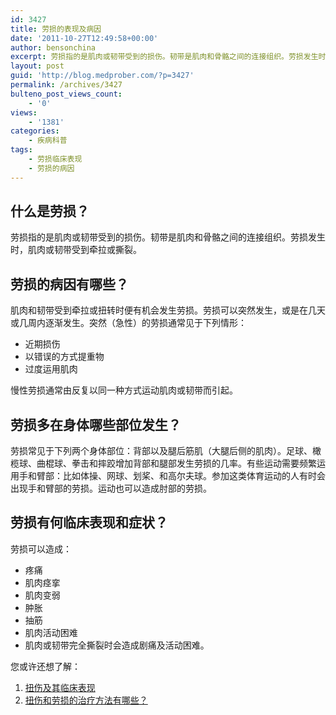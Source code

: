 ```yaml
---
id: 3427
title: 劳损的表现及病因
date: '2011-10-27T12:49:58+00:00'
author: bensonchina
excerpt: 劳损指的是肌肉或韧带受到的损伤。韧带是肌肉和骨骼之间的连接组织。劳损发生时，肌肉或韧带受到牵拉或撕裂。
layout: post
guid: 'http://blog.medprober.com/?p=3427'
permalink: /archives/3427
bulteno_post_views_count:
    - '0'
views:
    - '1381'
categories:
    - 疾病科普
tags:
    - 劳损临床表现
    - 劳损的病因
---
```


## 什么是劳损？

劳损指的是肌肉或韧带受到的损伤。韧带是肌肉和骨骼之间的连接组织。劳损发生时，肌肉或韧带受到牵拉或撕裂。

## 劳损的病因有哪些？

肌肉和韧带受到牵拉或扭转时便有机会发生劳损。劳损可以突然发生，或是在几天或几周内逐渐发生。突然（急性）的劳损通常见于下列情形：

- 近期损伤
- 以错误的方式提重物
- 过度运用肌肉

慢性劳损通常由反复以同一种方式运动肌肉或韧带而引起。

## 劳损多在身体哪些部位发生？

劳损常见于下列两个身体部位：背部以及腿后筋肌（大腿后侧的肌肉）。足球、橄榄球、曲棍球、拳击和摔跤增加背部和腿部发生劳损的几率。有些运动需要频繁运用手和臂部：比如体操、网球、划桨、和高尔夫球。参加这类体育运动的人有时会出现手和臂部的劳损。运动也可以造成肘部的劳损。

## 劳损有何临床表现和症状？

劳损可以造成：

- 疼痛
- 肌肉痉挛
- 肌肉变弱
- 肿胀
- 抽筋
- 肌肉活动困难
- 肌肉或韧带完全撕裂时会造成剧痛及活动困难。

您或许还想了解：

1. [扭伤及其临床表现](http://blog.medprober.com/sprains.html)
2. [扭伤和劳损的治疗方法有哪些？](http://blog.medprober.com/sprains-and-strains.html)